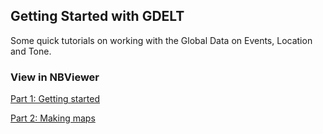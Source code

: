 ## Getting Started with GDELT

Some quick tutorials on working with the Global Data on Events, Location and Tone.


### View in NBViewer

[Part 1: Getting started](http://nbviewer.ipython.org/urls/raw.github.com/dmasad/GDELT_Intro/master/Getting_Started_with_GDELT.ipynb)

[Part 2: Making maps](http://nbviewer.ipython.org/urls/raw.github.com/dmasad/GDELT_Intro/master/GDELT_Mapping.ipynb)


